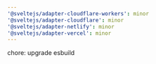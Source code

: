 ```yaml
---
'@sveltejs/adapter-cloudflare-workers': minor
'@sveltejs/adapter-cloudflare': minor
'@sveltejs/adapter-netlify': minor
'@sveltejs/adapter-vercel': minor
---
```


chore: upgrade esbuild
